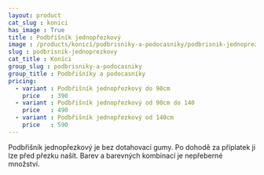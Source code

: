 ```yaml
---
layout: product
cat_slug : konici
has_image : True
title : Podbřišník jednopřezkový
image : /products/konici/podbrisniky-a-podocasniky/podbrisnik-jednoprezkovy.jpg
slug : podbrisnik-jednoprezkovy
cat_title : Koníci
group_slug : podbrisniky-a-podocasniky
group_title : Podbřišníky a podocasníky
pricing:
  - variant : Podbřišník jednopřezkový do 90cm
    price   : 390
  - variant : Podbřišník jednopřezkový od 90cm do 140
    price   : 490
  - variant : Podbřišník jednopřezkový od 140cm
    price   : 590
---
```


Podbřišník jednopřezkový je bez dotahovací gumy. Po dohodě za příplatek ji lze před přezku našít. Barev a barevných kombinací je nepřeberné množství.

